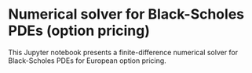 # Numerical solver for Black-Scholes PDEs (option pricing)
This Jupyter notebook presents a finite-difference numerical solver for Black-Scholes PDEs for European option pricing.
